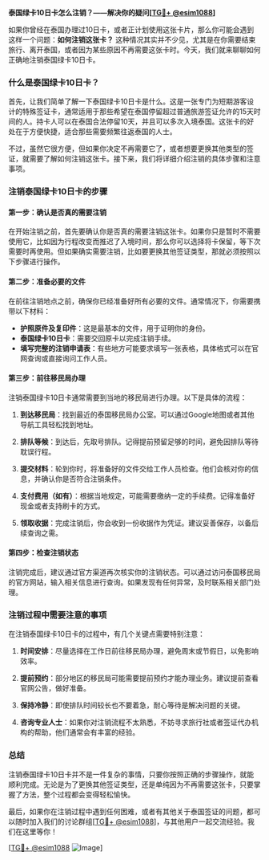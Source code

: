 **泰国绿卡10日卡怎么注销？——解决你的疑问[[TG💪+ @esim1088](https://t.me/s/esim1088)]**

如果你曾经在泰国办理过10日卡，或者正计划使用这张卡片，那么你可能会遇到这样一个问题：**如何注销这张卡？** 这种情况其实并不少见，尤其是在你需要结束旅行、离开泰国，或者因为某些原因不再需要这张卡时。今天，我们就来聊聊如何正确地注销泰国绿卡10日卡。

### 什么是泰国绿卡10日卡？

首先，让我们简单了解一下泰国绿卡10日卡是什么。这是一张专门为短期游客设计的特殊签证卡，通常适用于那些希望在泰国停留超过普通旅游签证允许的15天时间的人。持卡人可以在泰国合法停留10天，并且可以多次入境泰国。这张卡的好处在于方便快捷，适合那些需要频繁往返泰国的人士。

不过，虽然它很方便，但如果你决定不再需要它了，或者想要更换其他类型的签证，就需要了解如何注销这张卡。接下来，我们将详细介绍注销的具体步骤和注意事项。

### 注销泰国绿卡10日卡的步骤

#### 第一步：确认是否真的需要注销

在开始注销之前，首先要确认你是否真的需要注销这张卡。如果你只是暂时不需要使用它，比如因为行程改变而推迟了入境时间，那么你可以选择将卡保留，等下次需要时再使用。但如果确实需要注销，比如要更换其他签证类型，那就必须按照以下步骤进行操作。

#### 第二步：准备必要的文件

在前往注销地点之前，确保你已经准备好所有必要的文件。通常情况下，你需要携带以下材料：

- **护照原件及复印件**：这是最基本的文件，用于证明你的身份。
- **泰国绿卡10日卡**：需要交回原卡以完成注销手续。
- **填写完整的注销申请表**：有些地方可能要求填写一张表格，具体格式可以在官网查询或直接询问工作人员。

#### 第三步：前往移民局办理

注销泰国绿卡10日卡通常需要到当地的移民局进行办理。以下是具体的流程：

1. **到达移民局**：找到最近的泰国移民局办公室。可以通过Google地图或者其他导航工具轻松找到地址。
   
2. **排队等候**：到达后，先取号排队。记得提前预留足够的时间，避免因排队等待耽误行程。

3. **提交材料**：轮到你时，将准备好的文件交给工作人员检查。他们会核对你的信息，并确认你是否符合注销条件。

4. **支付费用（如有）**：根据当地规定，可能需要缴纳一定的手续费。记得准备好现金或者支持刷卡的方式。

5. **领取收据**：完成注销后，你会收到一份收据作为凭证。建议妥善保存，以备后续查询之需。

#### 第四步：检查注销状态

注销完成后，建议通过官方渠道再次核实你的注销状态。可以通过访问泰国移民局的官方网站，输入相关信息进行查询。如果发现有任何异常，及时联系相关部门处理。

### 注销过程中需要注意的事项

在注销泰国绿卡10日卡的过程中，有几个关键点需要特别注意：

1. **时间安排**：尽量选择在工作日前往移民局办理，避免周末或节假日，以免影响效率。
   
2. **提前预约**：部分地区的移民局可能需要提前预约才能办理业务。建议提前查看官网公告，做好准备。

3. **保持冷静**：即使排队时间较长也不要着急，耐心等待是解决问题的关键。

4. **咨询专业人士**：如果你对注销流程不太熟悉，不妨寻求旅行社或者签证代办机构的帮助，他们通常会有丰富的经验。

### 总结

注销泰国绿卡10日卡并不是一件复杂的事情，只要你按照正确的步骤操作，就能顺利完成。无论是为了更换其他签证类型，还是单纯因为不再需要这张卡，只要掌握了方法，整个过程都会变得轻松愉快。

最后，如果你在注销过程中遇到任何困难，或者有其他关于泰国签证的问题，都可以随时加入我们的讨论群组[[TG💪+ @esim1088](https://t.me/s/esim1088)]，与其他用户一起交流经验。我们在这里等你！

[[TG💪+ @esim1088](https://t.me/s/esim1088) ![Image](https://i.postimg.cc/4NQfJmqS/Snipaste-2025-05-13-00-14-12.png)]
